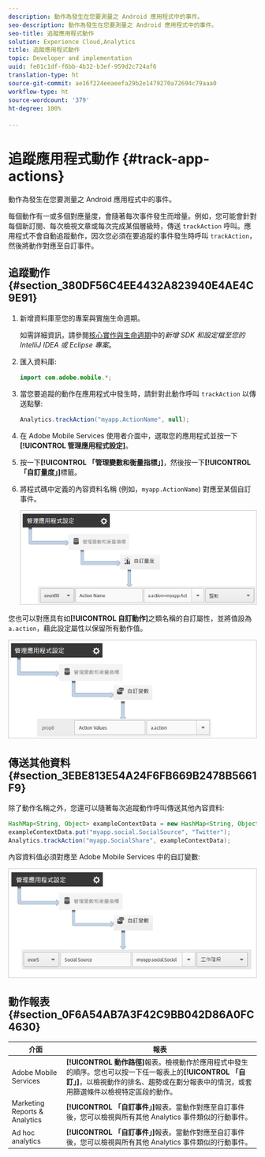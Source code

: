 ```yaml
---
description: 動作為發生在您要測量之 Android 應用程式中的事件。
seo-description: 動作為發生在您要測量之 Android 應用程式中的事件。
seo-title: 追蹤應用程式動作
solution: Experience Cloud,Analytics
title: 追蹤應用程式動作
topic: Developer and implementation
uuid: fe01c1df-f6bb-4b32-b3ef-959d2c724af6
translation-type: ht
source-git-commit: ae16f224eeaeefa29b2e1479270a72694c79aaa0
workflow-type: ht
source-wordcount: '379'
ht-degree: 100%

---
```



# 追蹤應用程式動作 {#track-app-actions}

動作為發生在您要測量之 Android 應用程式中的事件。

每個動作有一或多個對應量度，會隨著每次事件發生而增量。例如，您可能會針對每個新訂閱、每次檢視文章或每次完成某個層級時，傳送 `trackAction` 呼叫。應用程式不會自動追蹤動作，因次您必須在要追蹤的事件發生時呼叫 `trackAction`，然後將動作對應至自訂事件。

## 追蹤動作 {#section_380DF56C4EE4432A823940E4AE4C9E91}

1. 新增資料庫至您的專案與實施生命週期。

   如需詳細資訊，請參閱[核心實作與生命週期](/help/android/getting-started/dev-qs.md)中的&#x200B;*新增 SDK 和設定檔至您的 IntelliJ IDEA 或 Eclipse 專案*。

1. 匯入資料庫:

   ```java
   import com.adobe.mobile.*;
   ```

1. 當您要追蹤的動作在應用程式中發生時，請針對此動作呼叫 `trackAction` 以傳送點擊:

   ```java
   Analytics.trackAction("myapp.ActionName", null);
   ```

1. 在 Adobe Mobile Services 使用者介面中，選取您的應用程式並按一下&#x200B;**[!UICONTROL 管理應用程式設定]**。
1. 按一下&#x200B;**[!UICONTROL 「管理變數和衡量指標」]**，然後按一下&#x200B;**[!UICONTROL 「自訂量度」]**&#x200B;標籤。

1. 將程式碼中定義的內容資料名稱 (例如，`myapp.ActionName`) 對應至某個自訂事件。

   ![](assets/map-event-context-data.png)

您也可以對應具有如&#x200B;**[!UICONTROL 自訂動作]**&#x200B;之類名稱的自訂屬性，並將值設為 `a.action`，藉此設定屬性以保留所有動作值。

![](assets/map-custom-prop.png)

## 傳送其他資料 {#section_3EBE813E54A24F6FB669B2478B5661F9}

除了動作名稱之外，您還可以隨著每次追蹤動作呼叫傳送其他內容資料:

```java
HashMap<String, Object> exampleContextData = new HashMap<String, Object>(); 
exampleContextData.put("myapp.social.SocialSource", "Twitter"); 
Analytics.trackAction("myapp.SocialShare", exampleContextData);
```

內容資料值必須對應至 Adobe Mobile Services 中的自訂變數:

![](assets/map-variable-context-action.png)

## 動作報表 {#section_0F6A54AB7A3F42C9BB042D86A0FC4630}

| 介面 | 報表 |
|--- |--- |
| Adobe Mobile Services | **[!UICONTROL 動作路徑]**&#x200B;報表。檢視動作於應用程式中發生的順序。您也可以按一下任一報表上的&#x200B;**[!UICONTROL 「自訂」]**，以檢視動作的排名、趨勢或在劃分報表中的情況，或套用篩選條件以檢視特定區段的動作。 |
| Marketing Reports &amp; Analytics | **[!UICONTROL 「自訂事件」]**&#x200B;報表。當動作對應至自訂事件後，您可以檢視與所有其他 Analytics 事件類似的行動事件。 |
| Ad hoc analytics | **[!UICONTROL 「自訂事件」]**&#x200B;報表。當動作對應至自訂事件後，您可以檢視與所有其他 Analytics 事件類似的行動事件。 |

